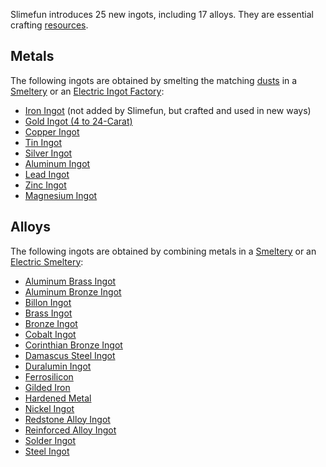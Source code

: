 Slimefun introduces 25 new ingots, including 17 alloys. They are essential crafting [resources](https://github.com/TheBusyBiscuit/Slimefun4/wiki/Resources).

## Metals
The following ingots are obtained by smelting the matching [dusts](https://github.com/TheBusyBiscuit/Slimefun4/wiki/Dusts) in a [Smeltery](https://github.com/TheBusyBiscuit/Slimefun4/wiki/Smeltery) or an [Electric Ingot Factory](https://github.com/TheBusyBiscuit/Slimefun4/wiki/Electric-Ingot-Factory):
* [Iron Ingot](https://github.com/TheBusyBiscuit/Slimefun4/wiki/Iron-Ingot) (not added by Slimefun, but crafted and used in new ways)
* [Gold Ingot (4 to 24-Carat)](https://github.com/TheBusyBiscuit/Slimefun4/wiki/Gold-Ingot)
* [Copper Ingot](https://github.com/TheBusyBiscuit/Slimefun4/wiki/Copper-Ingot)
* [Tin Ingot](https://github.com/TheBusyBiscuit/Slimefun4/wiki/Tin-Ingot)
* [Silver Ingot](https://github.com/TheBusyBiscuit/Slimefun4/wiki/Silver-Ingot)
* [Aluminum Ingot](https://github.com/TheBusyBiscuit/Slimefun4/wiki/Aluminum-Ingot)
* [Lead Ingot](https://github.com/TheBusyBiscuit/Slimefun4/wiki/Lead-Ingot)
* [Zinc Ingot](https://github.com/TheBusyBiscuit/Slimefun4/wiki/Zinc-Ingot)
* [Magnesium Ingot](https://github.com/TheBusyBiscuit/Slimefun4/wiki/Magnesium-Ingot)

## Alloys
The following ingots are obtained by combining metals in a [Smeltery](https://github.com/TheBusyBiscuit/Slimefun4/wiki/Smeltery) or an [Electric Smeltery](https://github.com/TheBusyBiscuit/Slimefun4/wiki/Electric-Smeltery):
* [Aluminum Brass Ingot](https://github.com/TheBusyBiscuit/Slimefun4/wiki/Aluminum-Brass-Ingot)
* [Aluminum Bronze Ingot](https://github.com/TheBusyBiscuit/Slimefun4/wiki/Aluminum-Bronze-Ingot)
* [Billon Ingot](https://github.com/TheBusyBiscuit/Slimefun4/wiki/Billon-Ingot)
* [Brass Ingot](https://github.com/TheBusyBiscuit/Slimefun4/wiki/Brass-Ingot)
* [Bronze Ingot](https://github.com/TheBusyBiscuit/Slimefun4/wiki/Bronze-Ingot)
* [Cobalt Ingot](https://github.com/TheBusyBiscuit/Slimefun4/wiki/Cobalt-Ingot)
* [Corinthian Bronze Ingot](https://github.com/TheBusyBiscuit/Slimefun4/wiki/Corinthian-Bronze-Ingot)
* [Damascus Steel Ingot](https://github.com/TheBusyBiscuit/Slimefun4/wiki/Damascus-Steel-Ingot)
* [Duralumin Ingot](https://github.com/TheBusyBiscuit/Slimefun4/wiki/Duralumin-Ingot)
* [Ferrosilicon](https://github.com/TheBusyBiscuit/Slimefun4/wiki/Ferrosilicon)
* [Gilded Iron](https://github.com/TheBusyBiscuit/Slimefun4/wiki/Gilded-Iron)
* [Hardened Metal](https://github.com/TheBusyBiscuit/Slimefun4/wiki/Hardened-Metal)
* [Nickel Ingot](https://github.com/TheBusyBiscuit/Slimefun4/wiki/Nickel-Ingot)
* [Redstone Alloy Ingot](https://github.com/TheBusyBiscuit/Slimefun4/wiki/Redstone-Alloy-Ingot)
* [Reinforced Alloy Ingot](https://github.com/TheBusyBiscuit/Slimefun4/wiki/Reinforced-Alloy-Ingot)
* [Solder Ingot](https://github.com/TheBusyBiscuit/Slimefun4/wiki/Solder-Ingot)
* [Steel Ingot](https://github.com/TheBusyBiscuit/Slimefun4/wiki/Steel-Ingot)
